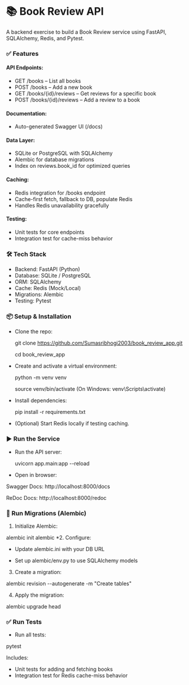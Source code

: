 # 📚 Book Review API 

A backend exercise to build a Book Review service using FastAPI, SQLAlchemy, Redis, and Pytest.

### ✅ Features
#### API Endpoints:
* GET /books – List all books
* POST /books – Add a new book
* GET /books/{id}/reviews – Get reviews for a specific book
* POST /books/{id}/reviews – Add a review to a book

#### Documentation:
* Auto-generated Swagger UI (/docs)

#### Data Layer:
* SQLite or PostgreSQL with SQLAlchemy
* Alembic for database migrations
* Index on reviews.book_id for optimized queries

#### Caching:
* Redis integration for /books endpoint
* Cache-first fetch, fallback to DB, populate Redis
* Handles Redis unavailability gracefully

#### Testing:
* Unit tests for core endpoints
* Integration test for cache-miss behavior

### 🛠️ Tech Stack
* Backend: FastAPI (Python)
* Database: SQLite / PostgreSQL
* ORM: SQLAlchemy
* Cache: Redis (Mock/Local)
* Migrations: Alembic
* Testing: Pytest

### 📦 Setup & Installation
* Clone the repo:
  
  git clone https://github.com/Sumasribhogi2003/book_review_app.git
  
  cd book_review_app
* Create and activate a virtual environment:
  
  python -m venv venv
  
  source venv/bin/activate  (On Windows: venv\Scripts\activate)
* Install dependencies:
  
  pip install -r requirements.txt
  
* (Optional) Start Redis locally if testing caching.

### ▶️ Run the Service
* Run the API server:

  uvicorn app.main:app --reload
* Open in browser:

Swagger Docs: http://localhost:8000/docs

ReDoc Docs: http://localhost:8000/redoc

### 🔄 Run Migrations (Alembic)
1. Initialize Alembic:

alembic init alembic
*2. Configure:

* Update alembic.ini with your DB URL
 
* Set up alembic/env.py to use SQLAlchemy models

3. Create a migration:

alembic revision --autogenerate -m "Create tables"

4. Apply the migration:

alembic upgrade head

### ✅ Run Tests
* Run all tests:

pytest

Includes:

* Unit tests for adding and fetching books
* Integration test for Redis cache-miss behavior
